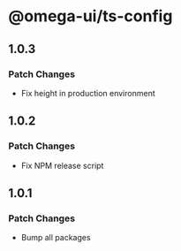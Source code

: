# @omega-ui/ts-config

## 1.0.3

### Patch Changes

- Fix height in production environment

## 1.0.2

### Patch Changes

- Fix NPM release script

## 1.0.1

### Patch Changes

- Bump all packages
